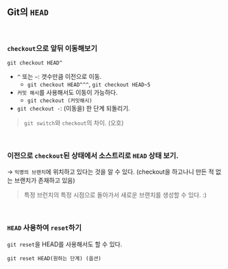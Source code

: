 ## Git의 `HEAD`

<br />

### `checkout`으로 앞뒤 이동해보기

```
git checkout HEAD^
```

- `^` 또는 `~`: 갯수만큼 이전으로 이동.<br />
  - `git checkout HEAD^^^`, `git checkout HEAD~5`<br />
- `커밋 해시`를 사용해서도 이동이 가능하다.<br />
  - `git checkout (커밋해시)`<br />
- `git checkout -`: (이동을) 한 단계 되돌리기.

> `git switch`와 `checkout`의 차이. (오호)<br />

<br />

### 이전으로 `checkout`된 상태에서 소스트리로 `HEAD` 상태 보기.

→ `익명의 브랜치`에 위치하고 있다는 것을 알 수 있다. (checkout을 하고나니 만든 적 없는 브랜치가 존재하고 있음)<br />

> 특정 브런치의 특정 시점으로 돌아가서 새로운 브랜치를 생성할 수 있다. :) <br />

<br />

### `HEAD` 사용하여 `reset`하기

`git reset`을 HEAD를 사용해서도 할 수 있다.<br />

```
git reset HEAD(원하는 단계) (옵션)
```
